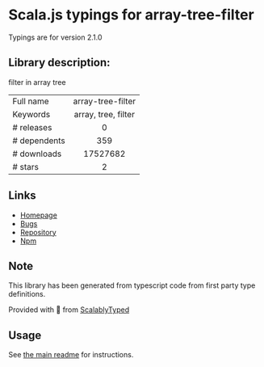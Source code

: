 
# Scala.js typings for array-tree-filter

Typings are for version 2.1.0

## Library description:
filter in array tree

|                    |                 |
| ------------------ | :-------------: |
| Full name          | array-tree-filter |
| Keywords           | array, tree, filter |
| # releases         | 0 |
| # dependents       | 359 |
| # downloads        | 17527682 |
| # stars            | 2 |

## Links
- [Homepage](https://github.com/afc163/array-tree-filter#readme)
- [Bugs](https://github.com/afc163/array-tree-filter/issues)
- [Repository](https://github.com/afc163/array-tree-filter)
- [Npm](https://www.npmjs.com/package/array-tree-filter)
    


## Note
This library has been generated from typescript code from first party type definitions.

Provided with :purple_heart: from [ScalablyTyped](https://github.com/oyvindberg/ScalablyTyped)

## Usage
See [the main readme](../../readme.md) for instructions.


